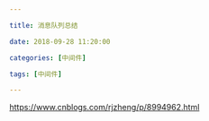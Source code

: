 ```yaml
---

title: 消息队列总结

date: 2018-09-28 11:20:00

categories: [中间件]

tags: [中间件]

---
```






<!--more-->

https://www.cnblogs.com/rjzheng/p/8994962.html